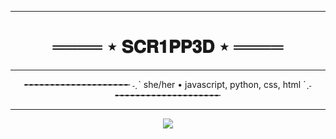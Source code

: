 <hr>
<h1 align="center"> ════ ⋆ 𝐒𝐂𝐑𝟏𝐏𝐏𝟑𝐃 ⋆ ════ </h1>
<hr>

<p align="center">╾╾╾╾╾╾╾╾╾╾╾╾╾╾╾╾╾╾╾╾ ˗ˏˋ  she/her • javascript, python, css, html  ´ˎ˗ ╾╾╾╾╾╾╾╾╾╾╾╾╾╾╾╾╾╾╾╾</p>

<hr>

<p align="center">
<img  src="https://img.buzzfeed.com/buzzfeed-static/static/2020-07/15/0/asset/4aee9a1ffede/anigif_sub-buzz-610-1594774372-16.gif">
</p>
